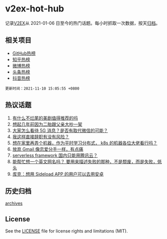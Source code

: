 # v2ex-hot-hub

 记录[V2EX](https://www.v2ex.com/)从 2021-01-06 日至今的热门话题。每小时抓取一次数据，按天[归档](archives)。
 
 ## 相关项目

- [GitHub热榜](https://github.com/snaildev/github-hot-hub)
- [知乎热榜](https://github.com/snaildev/zhihu-hot-hub)
- [微博热榜](https://github.com/snaildev/weibo-hot-hub)
- [头条热榜](https://github.com/snaildev/toutiao-hot-hub)
- [抖音热榜](https://github.com/snaildev/douyin-hot-hub)


 `更新时间：2021-11-10 15:05:55 +0800`

## 热议话题

1. [有什么不烂尾的美剧值得推荐的吗](https://www.v2ex.com/t/814240)
1. [想起几年前因为二胎跟父亲大吵一架](https://www.v2ex.com/t/814248)
1. [大家怎么看待 5G 消息？是否有取代微信的可能？](https://www.v2ex.com/t/814304)
1. [我这样直接辞职有没有风险？](https://www.v2ex.com/t/814338)
1. [想在家里再弄个机器，作为平时学习分布式， k8s 的机器各位大佬看行吗？](https://www.v2ex.com/t/814176)
1. [放弃 Gmail 像恋爱分手一样，有点痛](https://www.v2ex.com/t/814212)
1. [serverless framework 国内只能用腾讯云？](https://www.v2ex.com/t/814196)
1. [能帮忙想一个英文网名吗？ 要用来描述失败的那种，不是颓废，而是失败，低头](https://www.v2ex.com/t/814228)
1. [库克：想用 Sideload APP 的用户可以去用安卓](https://www.v2ex.com/t/814382)

## 历史归档

[archives](archives)

## License

See the [LICENSE](LICENSE) file for license rights and limitations (MIT).
